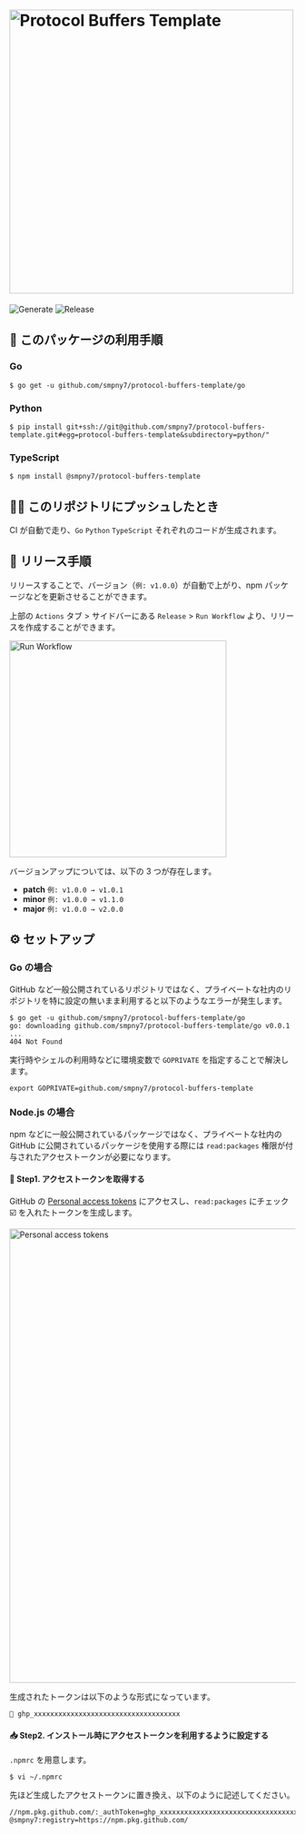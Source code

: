 <h1>
  <img width="500" alt="Protocol Buffers Template" src="https://user-images.githubusercontent.com/58544849/236625073-781a3aa8-bf72-418c-acb1-59f949cee4e6.svg">
</h1>

![Generate](https://github.com/smpny7/protocol-buffers-template/actions/workflows/generate.yml/badge.svg)
![Release](https://github.com/smpny7/protocol-buffers-template/actions/workflows/release.yml/badge.svg)

## 📖 このパッケージの利用手順

### Go

```
$ go get -u github.com/smpny7/protocol-buffers-template/go
```

### Python

```
$ pip install git+ssh://git@github.com/smpny7/protocol-buffers-template.git#egg=protocol-buffers-template&subdirectory=python/"
```

### TypeScript

```
$ npm install @smpny7/protocol-buffers-template
```

## 👩‍💻 このリポジトリにプッシュしたとき

CI が自動で走り、`Go` `Python` `TypeScript` それぞれのコードが生成されます。

## 🚀 リリース手順

リリースすることで、バージョン（`例: v1.0.0`）が自動で上がり、npm パッケージなどを更新させることができます。

上部の `Actions` タブ > サイドバーにある `Release` > `Run Workflow` より、リリースを作成することができます。

<img width="382" alt="Run Workflow" src="https://user-images.githubusercontent.com/58544849/231660409-3bdb7f1f-3379-4f19-a988-68caa3de7bb5.png">

バージョンアップについては、以下の 3 つが存在します。

- **patch** `例: v1.0.0 → v1.0.1`
- **minor** `例: v1.0.0 → v1.1.0`
- **major** `例: v1.0.0 → v2.0.0`

## ⚙️ セットアップ

### Go の場合

GitHub など一般公開されているリポジトリではなく、プライベートな社内のリポジトリを特に設定の無いまま利用すると以下のようなエラーが発生します。

```
$ go get -u github.com/smpny7/protocol-buffers-template/go
go: downloading github.com/smpny7/protocol-buffers-template/go v0.0.1
...
404 Not Found
```

実行時やシェルの利用時などに環境変数で `GOPRIVATE` を指定することで解決します。

```
export GOPRIVATE=github.com/smpny7/protocol-buffers-template
```

### Node.js の場合

npm などに一般公開されているパッケージではなく、プライベートな社内の GitHub に公開されているパッケージを使用する際には `read:packages` 権限が付与されたアクセストークンが必要になります。

#### 🔐 Step1. アクセストークンを取得する

GitHub の [Personal access tokens](https://github.com/settings/tokens) にアクセスし、`read:packages` にチェック ☑️ を入れたトークンを生成します。

  <img width="800" alt="Personal access tokens" src="https://user-images.githubusercontent.com/58544849/236625291-b69ef3f0-94ce-4c3c-a82a-f8662dba4408.png">

生成されたトークンは以下のような形式になっています。

```
🔑 ghp_xxxxxxxxxxxxxxxxxxxxxxxxxxxxxxxxxxxx
```

#### 📥 Step2. インストール時にアクセストークンを利用するように設定する

`.npmrc` を用意します。

```
$ vi ~/.npmrc
```

先ほど生成したアクセストークンに置き換え、以下のように記述してください。

```
//npm.pkg.github.com/:_authToken=ghp_xxxxxxxxxxxxxxxxxxxxxxxxxxxxxxxxxxxx
@smpny7:registry=https://npm.pkg.github.com/
```
